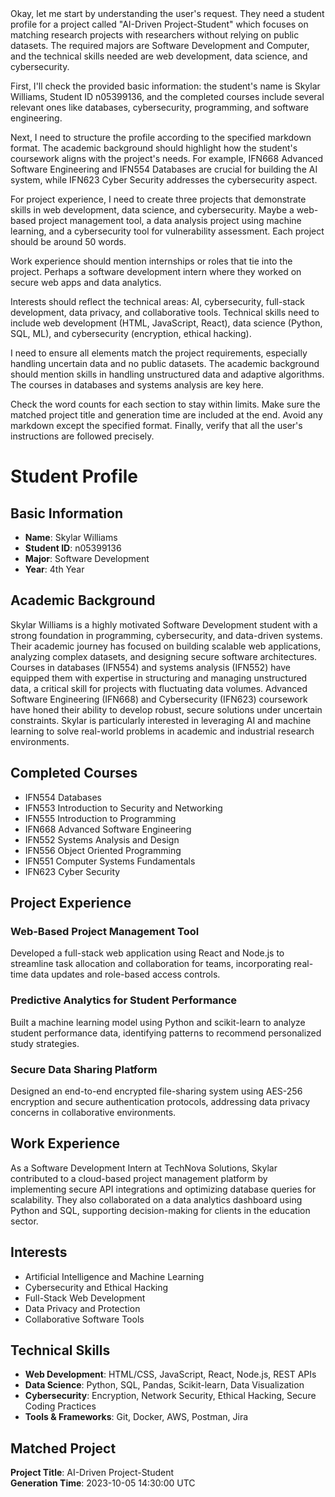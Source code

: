 <think>
Okay, let me start by understanding the user's request. They need a student profile for a project called "AI-Driven Project-Student" which focuses on matching research projects with researchers without relying on public datasets. The required majors are Software Development and Computer, and the technical skills needed are web development, data science, and cybersecurity.

First, I'll check the provided basic information: the student's name is Skylar Williams, Student ID n05399136, and the completed courses include several relevant ones like databases, cybersecurity, programming, and software engineering. 

Next, I need to structure the profile according to the specified markdown format. The academic background should highlight how the student's coursework aligns with the project's needs. For example, IFN668 Advanced Software Engineering and IFN554 Databases are crucial for building the AI system, while IFN623 Cyber Security addresses the cybersecurity aspect. 

For project experience, I need to create three projects that demonstrate skills in web development, data science, and cybersecurity. Maybe a web-based project management tool, a data analysis project using machine learning, and a cybersecurity tool for vulnerability assessment. Each project should be around 50 words.

Work experience should mention internships or roles that tie into the project. Perhaps a software development intern where they worked on secure web apps and data analytics.

Interests should reflect the technical areas: AI, cybersecurity, full-stack development, data privacy, and collaborative tools. Technical skills need to include web development (HTML, JavaScript, React), data science (Python, SQL, ML), and cybersecurity (encryption, ethical hacking).

I need to ensure all elements match the project requirements, especially handling uncertain data and no public datasets. The academic background should mention skills in handling unstructured data and adaptive algorithms. The courses in databases and systems analysis are key here.

Check the word counts for each section to stay within limits. Make sure the matched project title and generation time are included at the end. Avoid any markdown except the specified format. Finally, verify that all the user's instructions are followed precisely.
</think>

# Student Profile

## Basic Information  
- **Name**: Skylar Williams  
- **Student ID**: n05399136  
- **Major**: Software Development  
- **Year**: 4th Year  

## Academic Background  
Skylar Williams is a highly motivated Software Development student with a strong foundation in programming, cybersecurity, and data-driven systems. Their academic journey has focused on building scalable web applications, analyzing complex datasets, and designing secure software architectures. Courses in databases (IFN554) and systems analysis (IFN552) have equipped them with expertise in structuring and managing unstructured data, a critical skill for projects with fluctuating data volumes. Advanced Software Engineering (IFN668) and Cybersecurity (IFN623) coursework have honed their ability to develop robust, secure solutions under uncertain constraints. Skylar is particularly interested in leveraging AI and machine learning to solve real-world problems in academic and industrial research environments.  

## Completed Courses  
- IFN554 Databases  
- IFN553 Introduction to Security and Networking  
- IFN555 Introduction to Programming  
- IFN668 Advanced Software Engineering  
- IFN552 Systems Analysis and Design  
- IFN556 Object Oriented Programming  
- IFN551 Computer Systems Fundamentals  
- IFN623 Cyber Security  

## Project Experience  
### Web-Based Project Management Tool  
Developed a full-stack web application using React and Node.js to streamline task allocation and collaboration for teams, incorporating real-time data updates and role-based access controls.  

### Predictive Analytics for Student Performance  
Built a machine learning model using Python and scikit-learn to analyze student performance data, identifying patterns to recommend personalized study strategies.  

### Secure Data Sharing Platform  
Designed an end-to-end encrypted file-sharing system using AES-256 encryption and secure authentication protocols, addressing data privacy concerns in collaborative environments.  

## Work Experience  
As a Software Development Intern at TechNova Solutions, Skylar contributed to a cloud-based project management platform by implementing secure API integrations and optimizing database queries for scalability. They also collaborated on a data analytics dashboard using Python and SQL, supporting decision-making for clients in the education sector.  

## Interests  
- Artificial Intelligence and Machine Learning  
- Cybersecurity and Ethical Hacking  
- Full-Stack Web Development  
- Data Privacy and Protection  
- Collaborative Software Tools  

## Technical Skills  
- **Web Development**: HTML/CSS, JavaScript, React, Node.js, REST APIs  
- **Data Science**: Python, SQL, Pandas, Scikit-learn, Data Visualization  
- **Cybersecurity**: Encryption, Network Security, Ethical Hacking, Secure Coding Practices  
- **Tools & Frameworks**: Git, Docker, AWS, Postman, Jira  

## Matched Project  
**Project Title**: AI-Driven Project-Student  
**Generation Time**: 2023-10-05 14:30:00 UTC